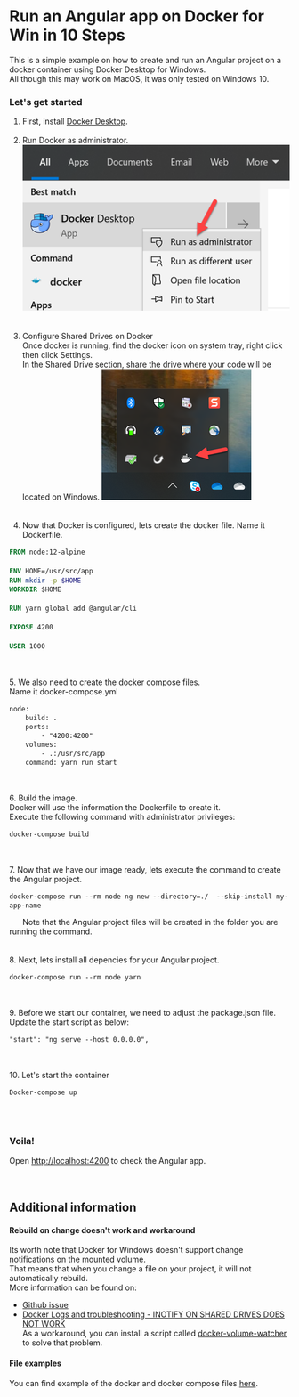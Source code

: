 # Run an Angular app on Docker for Win in 10 Steps
This is a simple example on how to create and run an Angular project on a docker container using Docker Desktop for Windows.  
All though this may work on MacOS, it was only tested on Windows 10.

### Let's get started

1. First, install [Docker Desktop](https://www.docker.com/products/docker-desktop).
<br/><br/>
2. Run Docker as administrator.  
![docker start menu](./images/docker-start-menu.png "Docker app on start menu")
<br/><br/><br/>
3. Configure Shared Drives on Docker  
Once docker is running, find the docker icon on system tray, right click then click Settings.  
In the Shared Drive section, share the drive where your code will be located on Windows.
![docker shared drives](./images/docker-system-tray.png "Docker Shared drive settings")
<br/><br/><br/>
4. Now that Docker is configured, lets create the docker file. Name it Dockerfile.
```Dockerfile
FROM node:12-alpine

ENV HOME=/usr/src/app
RUN mkdir -p $HOME
WORKDIR $HOME

RUN yarn global add @angular/cli

EXPOSE 4200

USER 1000
```
<br/><br/>
5. We also need to create the docker compose files.  
Name it docker-compose.yml
```
node:
    build: .
    ports:
        - "4200:4200"
    volumes:
        - .:/usr/src/app
    command: yarn run start
```
<br/><br/>
6. Build the image.  
Docker will use the information the Dockerfile to create it.  
Execute the following command with administrator privileges:
```
docker-compose build
```
<br/><br/>
7. Now that we have our image ready, lets execute the command to create the Angular project.
```
docker-compose run --rm node ng new --directory=./  --skip-install my-app-name
```
&nbsp;&nbsp;&nbsp;&nbsp;&nbsp;&nbsp;Note that the Angular project files will be created in the folder you are running the command.
<br/><br/><br/>
8. Next, lets install all depencies for your Angular project.
```
docker-compose run --rm node yarn
```
<br/><br/>
9. Before we start our container, we need to adjust the package.json file.  
Update the start script as below:
```
"start": "ng serve --host 0.0.0.0",
```
<br/><br/>
10. Let's start the container
```
Docker-compose up
```
<br/><br/>
### Voila!
Open [http://localhost:4200](http://localhost:4200) to check the Angular app.  
<br/><br/>   
## Additional information

#### Rebuild on change doesn't work and workaround
Its worth note that Docker for Windows doesn't support change notifications on the mounted volume.  
That means that when you change a file on your project, it will not automatically rebuild.  
More information can be found on:
* [Github issue](https://github.com/docker/for-win/issues/56)
* [Docker Logs and troubleshooting - INOTIFY ON SHARED DRIVES DOES NOT WORK](https://docs.docker.com/docker-for-windows/troubleshoot/#/inotify-on-shared-drives-does-not-work)  
As a workaround, you can install a script called [docker-volume-watcher](https://github.com/merofeev/docker-windows-volume-watcher) to solve that problem.

#### File examples
You can find example of the docker and docker compose files [here](./examples).
